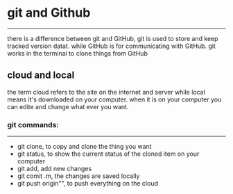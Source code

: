 # git and Github 
---------------------

there is a difference between git and GitHub, git is used to store and keep tracked version datat.
while GitHub is for communicating with GitHub.
git works in the terminal to clone things from GitHub 

## cloud and local 
the term cloud refers to the site on the internet and server while local means it's downloaded on your computer.
when it is on your computer you can edite and change what ever you want.
 
  ### git commands:
 ___________________
 
 - git clone, to copy and clone the thing you want 
 - git status, to show the current status of the cloned item on your computer 
 - git add, add new changes 
 - git comit .m, the changes are saved locally 
 - git push origin"", to push everything on the cloud 
 
